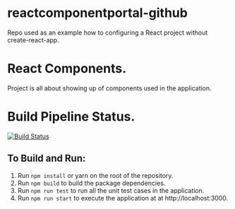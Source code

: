 # reactcomponentportal-github
Repo used as an example how to configuring a React project without create-react-app.

# React Components.
Project is all about showing up of components used in the application.

# Build Pipeline Status.
[![Build Status](https://projectdeployment05.visualstudio.com/ReactComponentPortal-Github/_apis/build/status/v-saushe.reactcomponentportal-github?branchName=master)](https://projectdeployment05.visualstudio.com/ReactComponentPortal-Github/_build/latest?definitionId=10&branchName=master)

## To Build and Run: 
1. Run `npm install` or yarn on the root of the repository.
2. Run `npm build` to build the package dependencies.
3. Run `npm run test` to run all the unit test cases in the application.
4. Run  `npm run start` to execute the application at at http://localhost:3000.
